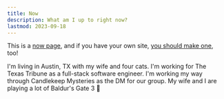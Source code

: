 ```yaml
---
title: Now
description: What am I up to right now?
lastmod: 2023-09-18
---
```


This is a [now page](https://nownownow.com/about), and if you have your own site, [you should make one](https://nownownow.com/about), too!

I'm living in Austin, TX with my wife and four cats. I'm working for The Texas Tribune as a full-stack software engineer. I'm working my way through Candlekeep Mysteries as the DM for our group. My wife and I are playing a lot of Baldur's Gate 3 🎲
